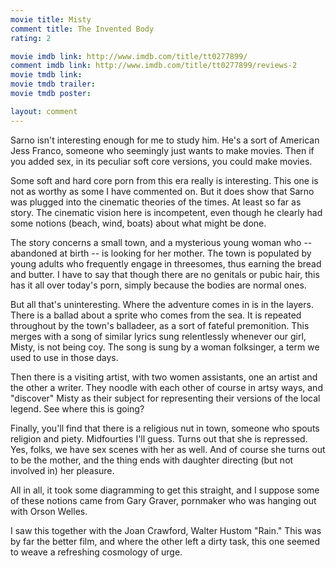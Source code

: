 ```yaml
---
movie title: Misty
comment title: The Invented Body
rating: 2

movie imdb link: http://www.imdb.com/title/tt0277899/
comment imdb link: http://www.imdb.com/title/tt0277899/reviews-2
movie tmdb link: 
movie tmdb trailer: 
movie tmdb poster: 

layout: comment
---
```


Sarno isn't interesting enough for me to study him. He's a sort of American Jess Franco, someone who seemingly just wants to make movies. Then if you added sex, in its peculiar soft core versions, you could make movies.

Some soft and hard core porn from this era really is interesting. This one is not as worthy as some I have commented on. But it does show that Sarno was plugged into the cinematic theories of the times. At least so far as story. The cinematic vision here is incompetent, even though he clearly had some notions (beach, wind, boats) about what might be done.

The story concerns a small town, and a mysterious young woman who -- abandoned at birth -- is looking for her mother. The town is populated by young adults who frequently engage in threesomes, thus earning the bread and butter. I have to say that though there are no genitals or pubic hair, this has it all over today's porn, simply because the bodies are normal ones.

But all that's uninteresting. Where the adventure comes in is in the layers. There is a ballad about a sprite who comes from the sea. It is repeated throughout by the town's balladeer, as a sort of fateful premonition. This merges with a song of similar lyrics sung relentlessly whenever our girl, Misty, is not being coy. The song is sung by a woman folksinger, a term we used to use in those days.

Then there is a visiting artist, with two women assistants, one an artist and the other a writer. They noodle with each other of course in artsy ways, and "discover" Misty as their subject for representing their versions of the local legend. See where this is going?

Finally, you'll find that there is a religious nut in town, someone who spouts religion and piety. Midfourties I'll guess. Turns out that she is repressed. Yes, folks, we have sex scenes with her as well. And of course she turns out to be the mother, and the thing ends with daughter directing (but not involved in) her pleasure.

All in all, it took some diagramming to get this straight, and I suppose some of these notions came from Gary Graver, pornmaker who was hanging out with Orson Welles.

I saw this together with the Joan Crawford, Walter Hustom "Rain." This was by far the better film, and where the other left a dirty task, this one seemed to weave a refreshing cosmology of urge.
